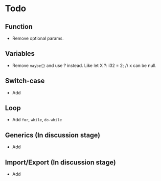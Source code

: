 # Todo

## Function
 - Remove optional params.

## Variables
 - Remove `maybe{}` and use ? instead. Like let X ?: i32 = 2; // x can be null.

## Switch-case
 - Add

## Loop
 - Add `for`, `while`, `do-while`

## Generics (In discussion stage)
 - Add

## Import/Export (In discussion stage)
 - Add